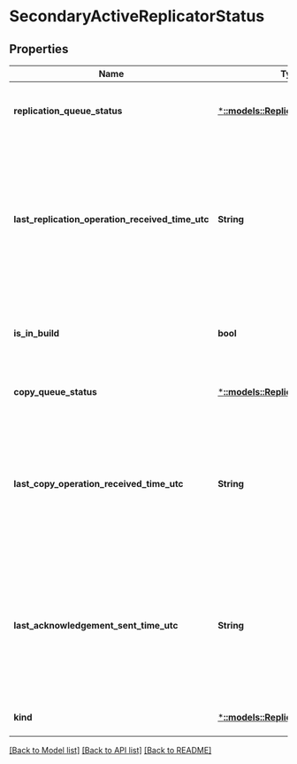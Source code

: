 # SecondaryActiveReplicatorStatus

## Properties
Name | Type | Description | Notes
------------ | ------------- | ------------- | -------------
**replication_queue_status** | [***::models::ReplicatorQueueStatus**](ReplicatorQueueStatus.md) | Details about the replication queue on the secondary replicator. | [optional] [default to null]
**last_replication_operation_received_time_utc** | **String** | The last time-stamp (UTC) at which a replication operation was received from the primary. UTC 0 represents an invalid value, indicating that a replication operation message was never received. | [optional] [default to null]
**is_in_build** | **bool** | Value that indicates whether the replica is currently being built. | [optional] [default to null]
**copy_queue_status** | [***::models::ReplicatorQueueStatus**](ReplicatorQueueStatus.md) | Details about the copy queue on the secondary replicator. | [optional] [default to null]
**last_copy_operation_received_time_utc** | **String** | The last time-stamp (UTC) at which a copy operation was received from the primary. UTC 0 represents an invalid value, indicating that a copy operation message was never received. | [optional] [default to null]
**last_acknowledgement_sent_time_utc** | **String** | The last time-stamp (UTC) at which an acknowledgment was sent to the primary replicator. UTC 0 represents an invalid value, indicating that an acknowledgment message was never sent. | [optional] [default to null]
**kind** | [***::models::ReplicaRole**](ReplicaRole.md) | The role of a replica of a stateful service. | [default to null]

[[Back to Model list]](../README.md#documentation-for-models) [[Back to API list]](../README.md#documentation-for-api-endpoints) [[Back to README]](../README.md)


